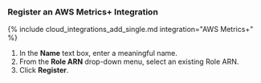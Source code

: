 ### Register an AWS Metrics+ Integration

{% include cloud_integrations_add_single.md integration="AWS Metrics+" %}

1. In the **Name** text box, enter a meaningful name.
2. From the **Role ARN** drop-down menu, select an existing Role ARN.
3. Click **Register**. 
